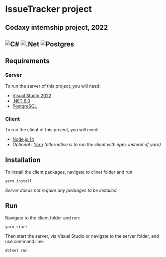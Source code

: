 # IssueTracker project
## Codaxy internship project, 2022
## ![C#](https://img.shields.io/badge/c%23-%23239120.svg?style=for-the-badge&logo=c-sharp&logoColor=white) ![.Net](https://img.shields.io/badge/.NET-5C2D91?style=for-the-badge&logo=.net&logoColor=white) ![Postgres](https://img.shields.io/badge/postgres-%23316192.svg?style=for-the-badge&logo=postgresql&logoColor=white)


## Requirements

### Server

To run the server of this project, you will need:

- [Visual Studio 2022](https://visualstudio.microsoft.com/)
- [.NET 6.0](https://dotnet.microsoft.com/en-us/download/dotnet/6.0)
- [PostgreSQL](https://www.postgresql.org/)

### Client

To run the client of this project, you will need:

- [Node.js 14](https://nodejs.org/en/)
- _Optional_ : [Yarn](https://yarnpkg.com/) _(alternative is to run the client with npm, instead of yarn)_

## Installation

To install the client packages, navigate to clinet folder and run:

```yarn install```

<em>Server doeas not require any packages to be installed.</em>

## Run
Navigate to the client folder and run:

```yarn start```

Then start the server, via Visual Studio or navigate to the server folder, and use command line:

```dotnet run```